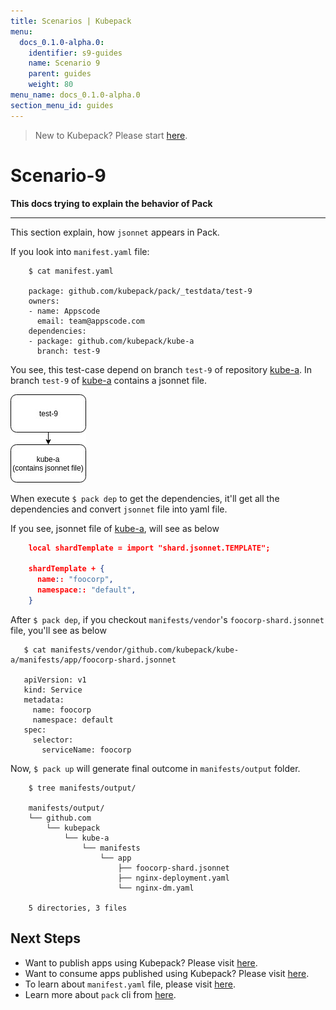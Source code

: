 ```yaml
---
title: Scenarios | Kubepack
menu:
  docs_0.1.0-alpha.0:
    identifier: s9-guides
    name: Scenario 9
    parent: guides
    weight: 80
menu_name: docs_0.1.0-alpha.0
section_menu_id: guides
---
```


> New to Kubepack? Please start [here](/docs/concepts/README.md).

# Scenario-9

**This docs trying to explain the behavior of Pack**
***

This section explain, how `jsonnet` appears in Pack.

If you look into `manifest.yaml` file:

```console
    $ cat manifest.yaml
    
    package: github.com/kubepack/pack/_testdata/test-9
    owners:
    - name: Appscode
      email: team@appscode.com
    dependencies:
    - package: github.com/kubepack/kube-a
      branch: test-9

```
You see, this test-case depend on branch `test-9` of repository [kube-a](https://github.com/kubepack/kube-a). 
In branch `test-9` of [kube-a](https://github.com/kubepack/kube-a) contains a jsonnet file.

![alt text](/docs/_testdata/test-9/test-9.jpg)

When execute `$ pack dep` to get the dependencies, it'll get all the dependencies and 
convert `jsonnet` file into yaml file.

If you see, jsonnet file of [kube-a](https://github.com/kubepack/kube-a/blob/test-9/foocorp-shard.jsonnet), 
will see as below

```json
    local shardTemplate = import "shard.jsonnet.TEMPLATE";
    
    shardTemplate + {
      name:: "foocorp",
      namespace:: "default",
    }
```

After `$ pack dep`, if you checkout `manifests/vendor`'s `foocorp-shard.jsonnet` file,
 you'll see as below
 
 ```console
    $ cat manifests/vendor/github.com/kubepack/kube-a/manifests/app/foocorp-shard.jsonnet
    
    apiVersion: v1
    kind: Service
    metadata:
      name: foocorp
      namespace: default
    spec:
      selector:
        serviceName: foocorp
 ```

Now, `$ pack up` will generate final outcome in `manifests/output` folder.

```console
    $ tree manifests/output/
    
    manifests/output/
    └── github.com
        └── kubepack
            └── kube-a
                └── manifests
                    └── app
                        ├── foocorp-shard.jsonnet
                        ├── nginx-deployment.yaml
                        └── nginx-dm.yaml
    
    5 directories, 3 files
```



## Next Steps

- Want to publish apps using Kubepack? Please visit [here](/docs/concepts/how/publisher.md).
- Want to consume apps published using Kubepack? Please visit [here](/docs/concepts/how/user.md).
- To learn about `manifest.yaml` file, please visit [here](/docs/concepts/how/manifest.md).
- Learn more about `pack` cli from [here](/docs/concepts/how/cli.md).

